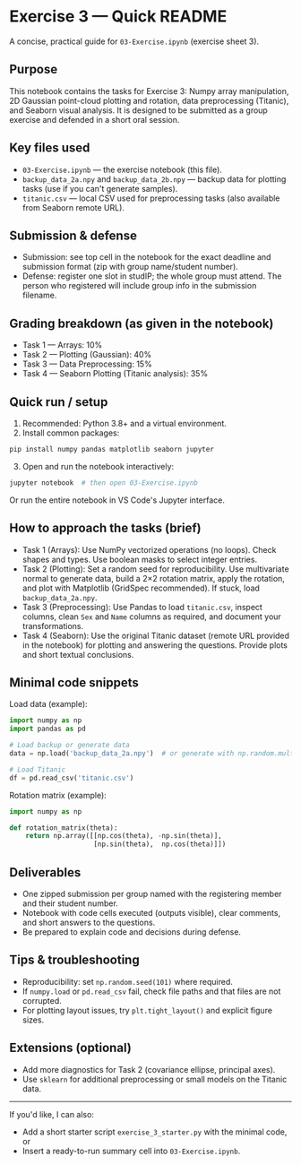 # Exercise 3 — Quick README

A concise, practical guide for `03-Exercise.ipynb` (exercise sheet 3).

## Purpose
This notebook contains the tasks for Exercise 3: Numpy array manipulation, 2D Gaussian point-cloud plotting and rotation, data preprocessing (Titanic), and Seaborn visual analysis. It is designed to be submitted as a group exercise and defended in a short oral session.

## Key files used
- `03-Exercise.ipynb` — the exercise notebook (this file).
- `backup_data_2a.npy` and `backup_data_2b.npy` — backup data for plotting tasks (use if you can't generate samples).
- `titanic.csv` — local CSV used for preprocessing tasks (also available from Seaborn remote URL).

## Submission & defense
- Submission: see top cell in the notebook for the exact deadline and submission format (zip with group name/student number).
- Defense: register one slot in studIP; the whole group must attend. The person who registered will include group info in the submission filename.

## Grading breakdown (as given in the notebook)
- Task 1 — Arrays: 10%
- Task 2 — Plotting (Gaussian): 40%
- Task 3 — Data Preprocessing: 15%
- Task 4 — Seaborn Plotting (Titanic analysis): 35%

## Quick run / setup
1. Recommended: Python 3.8+ and a virtual environment.
2. Install common packages:

```powershell
pip install numpy pandas matplotlib seaborn jupyter
```

3. Open and run the notebook interactively:

```powershell
jupyter notebook  # then open 03-Exercise.ipynb
```

Or run the entire notebook in VS Code's Jupyter interface.

## How to approach the tasks (brief)
- Task 1 (Arrays): Use NumPy vectorized operations (no loops). Check shapes and types. Use boolean masks to select integer entries.
- Task 2 (Plotting): Set a random seed for reproducibility. Use multivariate normal to generate data, build a 2×2 rotation matrix, apply the rotation, and plot with Matplotlib (GridSpec recommended). If stuck, load `backup_data_2a.npy`.
- Task 3 (Preprocessing): Use Pandas to load `titanic.csv`, inspect columns, clean `Sex` and `Name` columns as required, and document your transformations.
- Task 4 (Seaborn): Use the original Titanic dataset (remote URL provided in the notebook) for plotting and answering the questions. Provide plots and short textual conclusions.

## Minimal code snippets
Load data (example):

```python
import numpy as np
import pandas as pd

# Load backup or generate data
data = np.load('backup_data_2a.npy')  # or generate with np.random.multivariate_normal

# Load Titanic
df = pd.read_csv('titanic.csv')
```

Rotation matrix (example):

```python
import numpy as np

def rotation_matrix(theta):
    return np.array([[np.cos(theta), -np.sin(theta)],
                     [np.sin(theta),  np.cos(theta)]])
```

## Deliverables
- One zipped submission per group named with the registering member and their student number.
- Notebook with code cells executed (outputs visible), clear comments, and short answers to the questions.
- Be prepared to explain code and decisions during defense.

## Tips & troubleshooting
- Reproducibility: set `np.random.seed(101)` where required.
- If `numpy.load` or `pd.read_csv` fail, check file paths and that files are not corrupted.
- For plotting layout issues, try `plt.tight_layout()` and explicit figure sizes.

## Extensions (optional)
- Add more diagnostics for Task 2 (covariance ellipse, principal axes).
- Use `sklearn` for additional preprocessing or small models on the Titanic data.

---

If you'd like, I can also:
- Add a short starter script `exercise_3_starter.py` with the minimal code, or
- Insert a ready-to-run summary cell into `03-Exercise.ipynb`.
